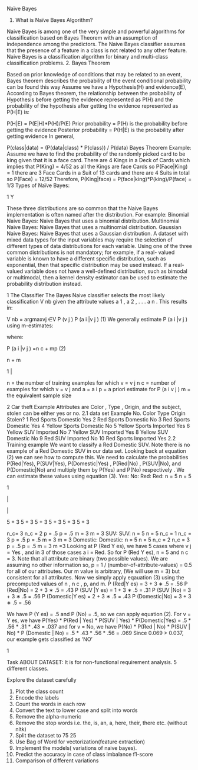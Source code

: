 Naïve Bayes

1. What is Naïve Bayes Algorithm?

Naive Bayes is among one of the very simple and powerful algorithms for
classification based on Bayes Theorem with an assumption of independence among
the predictors. The Naive Bayes classifier assumes that the presence of a feature in
a class is not related to any other feature. Naive Bayes is a classification algorithm
for binary and multi-class classification problems.
2. Bayes Theorem 
 
Based on prior knowledge of conditions that may be related to an event,
Bayes theorem describes the probability of the event
conditional probability can be found this way
Assume we have a Hypothesis(H) and evidence(E), 
According to Bayes theorem, the relationship between the probability of
Hypothesis before getting the evidence represented as P(H) and the
probability of the hypothesis after getting the evidence represented
as P(H|E) is:
 

P(H|E) = P(E|H)*P(H)/P(E)
Prior probability = P(H) is the probability before getting the evidence 
Posterior probability = P(H|E) is the probability after getting evidence
In general, 
 

P(class|data) = (P(data|class) * P(class)) / P(data)
Bayes Theorem Example:
Assume we have to find the probability of the randomly picked card to be king given
that it is a face card. 
There are 4 Kings in a Deck of Cards which implies that P(King) = 4/52 
as all the Kings are face Cards so P(Face|King) = 1 
there are 3 Face Cards in a Suit of 13 cards and there are 4 Suits in total so P(Face)
= 12/52 
Therefore, 
P(King|face) = P(face|king)*P(king)/P(face) = 1/3
Types of Naïve Bayes:

1
Y

These three distributions are so common that the Naive Bayes implementation is often
named after the distribution. For example:
Binomial Naive Bayes: Naive Bayes that uses a binomial distribution.
Multinomial Naive Bayes: Naive Bayes that uses a multinomial distribution.
Gaussian Naive Bayes: Naive Bayes that uses a Gaussian distribution.
A dataset with mixed data types for the input variables may require the selection of
different types of data distributions for each variable.
Using one of the three common distributions is not mandatory; for example, if a real-
valued variable is known to have a different specific distribution, such as exponential,
then that specific distribution may be used instead. If a real-valued variable does not
have a well-defined distribution, such as bimodal or multimodal, then a kernel density
estimator can be used to estimate the probability distribution instead.

1 The Classifier
The Bayes Naive classifier selects the most likely classification V nb given the
attribute values a 1 , a 2 , . . . a n . This results in:

V nb = argmaxvj ∈V P (v j ) P
(a i |v j ) (1)
We generally estimate P (a i |v j ) using m-estimates:

where:

P (a i |v j ) =n c + mp (2)

n + m

1
|

n = the number of training examples for
which v = v j n c = number of examples for
which v = v j and a = a i p = a priori
estimate for P (a i v j )
m = the equivalent sample size

2 Car theft Example
Attributes are Color , Type , Origin, and the subject, stolen can be either yes or no.
2.1 data set
Example No. Color Type Origin Stolen?
1 Red Sports Domestic Yes
2 Red Sports Domestic No
3 Red Sports Domestic Yes
4 Yellow Sports Domestic No
5 Yellow Sports Imported Yes
6 Yellow SUV Imported No
7 Yellow SUV Imported Yes
8 Yellow SUV Domestic No
9 Red SUV Imported No
10 Red Sports Imported Yes
2.2 Training example
We want to classify a Red Domestic SUV. Note there is no example of a Red
Domestic SUV in our data set. Looking back at equation (2) we can see how to
compute this. We need to calculate the probabilities
P(Red|Yes), P(SUV|Yes), P(Domestic|Yes) ,
P(Red|No) , P(SUV|No), and P(Domestic|No)
and multiply them by P(Yes) and P(No) respectively . We can estimate these
values using equation (3).
Yes: No:
Red: Red:
n = 5 n = 5

1

|

|

5 + 3 5 + 3
5 + 3 5 + 3
5 + 3 5 + 3

n_c= 3 n_c = 2
p = .5 p = .5
m = 3 m = 3
SUV: SUV:
n = 5 n = 5
n_c = 1 n_c = 3
p = .5 p = .5
m = 3 m = 3
Domestic: Domestic:
n = 5 n = 5
n_c = 2 n_c = 3
p = .5 p = .5
m = 3 m =3
Looking at P (Red Y es), we have 5 cases where v j = Yes , and in 3 of those
cases a i = Red. So for P (Red Y es), n = 5 and n c = 3. Note that all attribute are
binary (two possible values). We are assuming no other information so, p = 1 /
(number-of-attribute-values) = 0.5 for all of our attributes. Our m value is
arbitrary, (We will use m = 3) but consistent for all attributes. Now we simply
apply eqauation (3) using the precomputed values of n , n c , p, and m.
P (Red|Y es) = 3 + 3 ∗ .5 = .56 P (Red|No) = 2 + 3 ∗ .5 = .43
P (SUV |Y es) = 1 + 3 ∗ .5 = .31 P (SUV |No) = 3 + 3 ∗ .5 = .56
P (Domestic|Y es) = 2 + 3 ∗ .5 = .43 P (Domestic|No) = 3 + 3 ∗ .5 = .56

We have P (Y es) = .5 and P (No) = .5, so we can apply equation (2). For v = Y
es, we have
P(Yes) * P(Red | Yes) * P(SUV | Yes) * P(Domestic|Yes)
= .5 * .56 * .31 * .43 = .037
and for v = No, we have
P(No) * P(Red | No) * P(SUV | No) * P (Domestic | No)
= .5 * .43 * .56 * .56 = .069
Since 0.069 &gt; 0.037, our example gets classified as ’NO’

1

Task
ABOUT DATASET: It is for non-functional requirement analysis. 5 different classes.


Explore the dataset carefully
1. Plot the class count
2. Encode the labels
3. Count the words in each row
4. Convert the text to lower case and split into words
5. Remove the alpha-numeric
6. Remove the stop words i.e. the, is, an, a, here, their, there etc. (without nltk)
6. Split the dataset to 75 25
7. Use Bag of Word for vectorization(feature extraction)
8. Implement the models( variations of naive bayes).
9. Predict the accuracy in case of  class imbalance f1-score
10. Comparison of different variations

